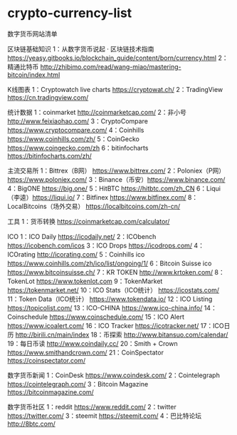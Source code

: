 # crypto-currency-list
数字货币网站清单

区块链基础知识
1：从数字货币说起 · 区块链技术指南 https://yeasy.gitbooks.io/blockchain_guide/content/born/currency.html
2：精通比特币 http://zhibimo.com/read/wang-miao/mastering-bitcoin/index.html

K线图表
1：Cryptowatch live charts  https://cryptowat.ch/
2：TradingView  https://cn.tradingview.com/

统计数据
1：coinmarket  http://coinmarketcap.com/
2：非小号 http://www.feixiaohao.com/
3：CryptoCompare https://www.cryptocompare.com/
4：Coinhills https://www.coinhills.com/zh/
5：CoinGecko https://www.coingecko.com/zh
6：bitinfocharts https://bitinfocharts.com/zh/

主流交易所
1：Bittrex（B网） https://www.bittrex.com/
2：Poloniex（P网） https://www.poloniex.com/
3：Binance（币安）https://www.binance.com/
4：BigONE https://big.one/
5：HitBTC https://hitbtc.com/zh_CN
6：Liqui（李逵）https://liqui.io/
7：Bitfinex https://www.bitfinex.com/
8：LocalBitcoins（场外交易） https://localbitcoins.com/zh-cn/

工具
1：货币转换 https://coinmarketcap.com/calculator/

ICO
1：ICO Daily  https://icodaily.net/ 
2：ICObench https://icobench.com/icos 
3：ICO Drops https://icodrops.com/ 
4：ICOrating http://icorating.com/ 
5：Coinhills ico https://www.coinhills.com/zh/ico/list/ongoing/1/ 
6：Bitcoin Suisse ico https://www.bitcoinsuisse.ch/ 
7：KR TOKEN http://www.krtoken.com/ 
8：TokenLot https://www.tokenlot.com
9：TokenMarket https://tokenmarket.net/ 
10：ICO Stats（ICO统计） https://icostats.com/ 
11：Token Data（ICO统计） https://www.tokendata.io/ 
12：ICO Listing  https://topicolist.com/ 
13：ICO-CHINA  https://www.ico-china.info/ 
14：Coinschedule https://www.coinschedule.com/ 
15：ICO Alert https://www.icoalert.com/ 
16：ICO Tracker https://icotracker.net/ 
17：ICO日历 http://birili.cn/main/index 
18：币探索 http://www.bitansuo.com/calendar/ 
19：每日币读 http://www.coindaily.cc/ 
20：Smith + Crown https://www.smithandcrown.com/ 
21：CoinSpectator https://coinspectator.com/ 

数字货币新闻
1：CoinDesk  https://www.coindesk.com/
2：Cointelegraph  https://cointelegraph.com/
3：Bitcoin Magazine  https://bitcoinmagazine.com/

数字货币社区
1：reddit https://www.reddit.com/
2：twitter https://twitter.com/
3：steemit https://steemit.com/
4：巴比特论坛 http://8btc.com/

